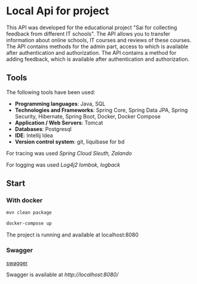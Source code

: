 # Local Api for project
This API was developed for the educational project "Sai for collecting feedback from different IT schools".
The API allows you to transfer information about online schools, IT courses and reviews of these courses.
The API contains methods for the admin part, access to which is available after authentication and authorization.
The API contains a method for adding feedback, which is available after authentication and authorization.
## Tools

The following tools have been used:
+ **Programming languages**: Java, SQL
+ **Technologies and Frameworks**: Spring Core, Spring Data JPA, Spring Security, Hibernate, Spring Boot, Docker, Docker Compose
+ **Application / Web Servers**: Tomcat
+ **Databases**: Postgresql
+ **IDE**: Intellij Idea
+ **Version control system**: git, liquibase for bd

For tracing was used *Spring Cloud Sleuth, Zalando*

For logging was used *Log4j2 lombok, logback*
## Start

### With docker
```Bash
mvn clean package
```

```Bash
docker-compose up
```

The project is running and available at localhost:8080

### Swagger
[swagger](https://petstore.swagger.io/?url=https://raw.githubusercontent.com/LyutovaAnastasia/reviews-server-app/master/swagger.yaml)


Swagger is available at *http://localhost:8080/*
